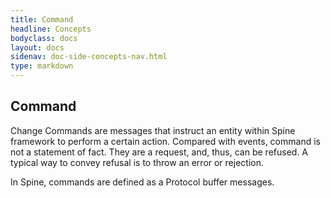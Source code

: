 ```yaml
---
title: Command
headline: Concepts
bodyclass: docs
layout: docs
sidenav: doc-side-concepts-nav.html
type: markdown
---
```

<h2 class="top">Command</h2> 

Change Commands are messages that instruct an entity within Spine framework to perform a certain action. Compared with events, command is not a statement of fact. They are a request, and, thus, can be refused. A typical way to convey refusal is to throw an error or rejection. 

In Spine, commands are defined as a Protocol buffer messages.


